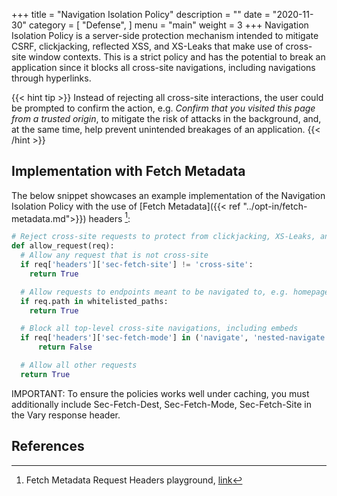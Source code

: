 +++
title = "Navigation Isolation Policy"
description = ""
date = "2020-11-30"
category = [
    "Defense",
]
menu = "main"
weight = 3
+++
Navigation Isolation Policy is a server-side protection mechanism intended to mitigate CSRF, clickjacking, reflected XSS, and XS-Leaks that make use of cross-site window contexts. This is a strict policy and has the potential to break an application since it blocks all cross-site navigations, including navigations through hyperlinks.

{{< hint tip >}}
Instead of rejecting all cross-site interactions, the user could be prompted to confirm the action, e.g. *Confirm that you visited this page from a trusted origin*, to mitigate the risk of attacks in the background, and, at the same time, help prevent unintended breakages of an application.
{{< /hint >}}

## Implementation with Fetch Metadata

The below snippet showcases an example implementation of the Navigation Isolation Policy with the use of [Fetch Metadata]({{< ref "../opt-in/fetch-metadata.md">}}) headers [^secmetadata]:

```py
# Reject cross-site requests to protect from clickjacking, XS-Leaks, and other bugs
def allow_request(req):
  # Allow any request that is not cross-site
  if req['headers']['sec-fetch-site'] != 'cross-site':
    return True

  # Allow requests to endpoints meant to be navigated to, e.g. homepage
  if req.path in whitelisted_paths:
    return True

  # Block all top-level cross-site navigations, including embeds
  if req['headers']['sec-fetch-mode'] in ('navigate', 'nested-navigate'):
      return False

  # Allow all other requests
  return True
```

IMPORTANT: To ensure the policies works well under caching, you must additionally include Sec-Fetch-Dest, Sec-Fetch-Mode, Sec-Fetch-Site in the Vary response header.
## References
[^secmetadata]: Fetch Metadata Request Headers playground, [link](https://secmetadata.appspot.com/)
